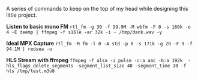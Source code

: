 A series of commands to keep on the top of my head while designing this little project.

__Listen to basic mono FM__
`rtl_fm -g 30 -f 99.9M -M wbfm -F 0 -s 160k -o 4 -E deemp | ffmpeg -f s16le -ar 32k -i - /tmp/dank.wav -y`

__Ideal MPX Capture__
`rtl_fm -M fm -l 0 -A std -p 0 -s 171k -g 20 -F 9 -f 94.1M | redsea -u`

__HLS Stream with ffmpeg__
`ffmpeg -f alsa -i pulse -c:a aac -b:a 192k  -hls_flags delete_segments -segment_list_size 40 -segment_time 10 -f hls /tmp/test.m3u8`
